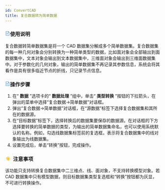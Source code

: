 ```yaml
---
id: ConvertCAD
title: 复合数据转为简单数据
---
```

### ![](../../img/read.gif)使用说明

复合数据转简单数据集是将一个 CAD 数据集分解成多个简单数据集。复合数据集的每一种几何对象会分别转换为一种简单类型的数据，比如面对象会全部输出到面数据集中，文本对象会输出到文本数据集中，三维面对象会输出到三维面数据集中。对于参数化的几何对象，输出的简单数据集不再记录其参数信息，系统会将其看作是具有很多临近节点的折线，只记录节点信息。

### ![](../../img/read.gif)操作步骤

  1. 在“ **数据** ”选项卡的“ **数据处理** ”组中，单击“ **类型转换** ”按钮的下拉箭头，在弹出的菜单中选择“复合数据->简单数据”对话框。
  2. 弹出“复合数据->简单数据”对话框，在“源数据”标签下选择复合数据集和其所在的数据源。
  3. 在“目标数据”标签下，选择转换后的数据集要保存的数据源。在对话框的下方选择要转换的简单数据的类型，为输出的简单数据集命名，也可以使用系统默认的名称。例如，勾选线数据集标签前的复选框，表示将复合数据集中的线对象输出为线数据集。
  4. 设置完成后，单击“转换”按钮，完成操作。

### ![](../../img/note.png) 注意事项

该功能只支持转换复合数据集中二三维点、线、面对象，不支持转换模型对象。若 CAD
数据集中只有模型数据，则目标数据集类型复选框和“转换”按钮都为灰显，不可进行转换操作。


